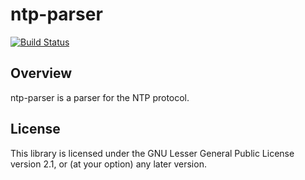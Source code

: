 # ntp-parser

[![Build Status](https://travis-ci.org/rusticata/ntp-parser.svg?branch=master)](https://travis-ci.org/rusticata/ntp-parser)

## Overview

ntp-parser is a parser for the NTP protocol.

## License

This library is licensed under the GNU Lesser General Public License version 2.1, or (at your option) any later version.
